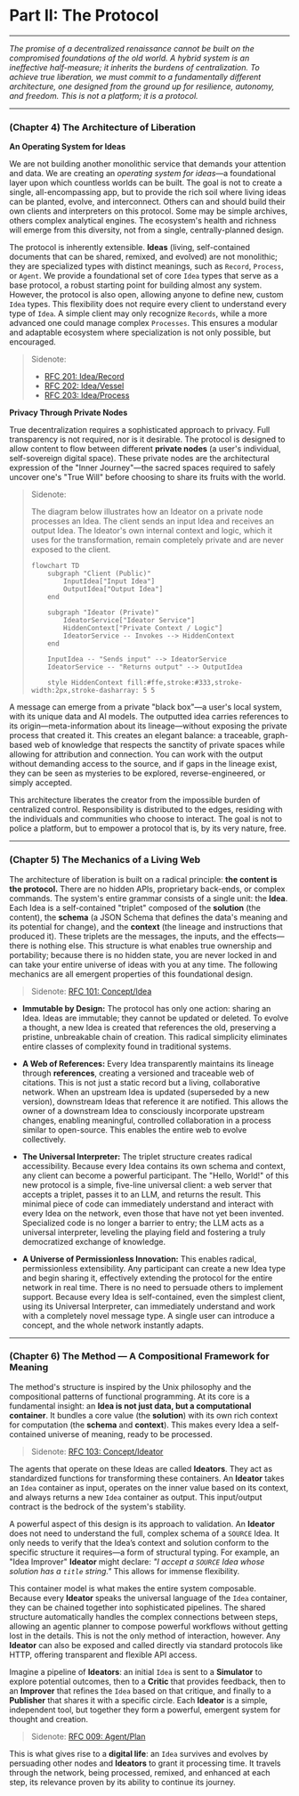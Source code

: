 # Part II: The Protocol

---

_The promise of a decentralized renaissance cannot be built on the compromised foundations of the old world. A hybrid system is an ineffective half-measure; it inherits the burdens of centralization. To achieve true liberation, we must commit to a fundamentally different architecture, one designed from the ground up for resilience, autonomy, and freedom. This is not a platform; it is a protocol._

---

### (Chapter 4) The Architecture of Liberation

**An Operating System for Ideas**

We are not building another monolithic service that demands your attention and data. We are creating an _operating system for ideas_—a foundational layer upon which countless worlds can be built. The goal is not to create a single, all-encompassing app, but to provide the rich soil where living ideas can be planted, evolve, and interconnect. Others can and should build their own clients and interpreters on this protocol. Some may be simple archives, others complex analytical engines. The ecosystem's health and richness will emerge from this diversity, not from a single, centrally-planned design.

The protocol is inherently extensible. **Ideas** (living, self-contained documents that can be shared, remixed, and evolved) are not monolithic; they are specialized types with distinct meanings, such as `Record`, `Process`, or `Agent`. We provide a foundational set of core `Idea` types that serve as a base protocol, a robust starting point for building almost any system. However, the protocol is also open, allowing anyone to define new, custom `Idea` types. This flexibility does not require every client to understand every type of `Idea`. A simple client may only recognize `Records`, while a more advanced one could manage complex `Processes`. This ensures a modular and adaptable ecosystem where specialization is not only possible, but encouraged.

> Sidenote:
>
> - [RFC 201: Idea/Record](../rfc/201_idea_record.md)
> - [RFC 202: Idea/Vessel](../rfc/202_idea_vessel.md)
> - [RFC 203: Idea/Process](../rfc/203_idea_process.md)

**Privacy Through Private Nodes**

True decentralization requires a sophisticated approach to privacy. Full transparency is not required, nor is it desirable. The protocol is designed to allow content to flow between different **private nodes** (a user's individual, self-sovereign digital space). These private nodes are the architectural expression of the "Inner Journey"—the sacred spaces required to safely uncover one's "True Will" before choosing to share its fruits with the world.

> Sidenote:
>
> The diagram below illustrates how an Ideator on a private node processes an Idea. The client sends an input Idea and receives an output Idea. The Ideator's own internal context and logic, which it uses for the transformation, remain completely private and are never exposed to the client.
>
> ```mermaid
> flowchart TD
>     subgraph "Client (Public)"
>         InputIdea["Input Idea"]
>         OutputIdea["Output Idea"]
>     end
>
>     subgraph "Ideator (Private)"
>         IdeatorService["Ideator Service"]
>         HiddenContext["Private Context / Logic"]
>         IdeatorService -- Invokes --> HiddenContext
>     end
>
>     InputIdea -- "Sends input" --> IdeatorService
>     IdeatorService -- "Returns output" --> OutputIdea
>
>     style HiddenContext fill:#ffe,stroke:#333,stroke-width:2px,stroke-dasharray: 5 5
> ```

A message can emerge from a private "black box"—a user's local system, with its unique data and AI models. The outputted idea carries references to its origin—meta-information about its lineage—without exposing the private process that created it. This creates an elegant balance: a traceable, graph-based web of knowledge that respects the sanctity of private spaces while allowing for attribution and connection. You can work with the output without demanding access to the source, and if gaps in the lineage exist, they can be seen as mysteries to be explored, reverse-engineered, or simply accepted.

This architecture liberates the creator from the impossible burden of centralized control. Responsibility is distributed to the edges, residing with the individuals and communities who choose to interact. The goal is not to police a platform, but to empower a protocol that is, by its very nature, free.

---

### (Chapter 5) The Mechanics of a Living Web

The architecture of liberation is built on a radical principle: **the content is the protocol.** There are no hidden APIs, proprietary back-ends, or complex commands. The system's entire grammar consists of a single unit: the **Idea**. Each Idea is a self-contained "triplet" composed of the **solution** (the content), the **schema** (a JSON Schema that defines the data's meaning and its potential for change), and the **context** (the lineage and instructions that produced it). These triplets are the messages, the inputs, and the effects—there is nothing else. This structure is what enables true ownership and portability; because there is no hidden state, you are never locked in and can take your entire universe of ideas with you at any time. The following mechanics are all emergent properties of this foundational design.

> Sidenote: [RFC 101: Concept/Idea](../rfc/101_concept_idea.md)

- **Immutable by Design:** The protocol has only one action: sharing an Idea. Ideas are immutable; they cannot be updated or deleted. To evolve a thought, a new Idea is created that references the old, preserving a pristine, unbreakable chain of creation. This radical simplicity eliminates entire classes of complexity found in traditional systems.

- **A Web of References:** Every Idea transparently maintains its lineage through **references**, creating a versioned and traceable web of citations. This is not just a static record but a living, collaborative network. When an upstream Idea is updated (superseded by a new version), downstream Ideas that reference it are notified. This allows the owner of a downstream Idea to consciously incorporate upstream changes, enabling meaningful, controlled collaboration in a process similar to open-source. This enables the entire web to evolve collectively.

- **The Universal Interpreter:** The triplet structure creates radical accessibility. Because every Idea contains its own schema and context, any client can become a powerful participant. The "Hello, World!" of this new protocol is a simple, five-line universal client: a web server that accepts a triplet, passes it to an LLM, and returns the result. This minimal piece of code can immediately understand and interact with every Idea on the network, even those that have not yet been invented. Specialized code is no longer a barrier to entry; the LLM acts as a universal interpreter, leveling the playing field and fostering a truly democratized exchange of knowledge.

- **A Universe of Permissionless Innovation:** This enables radical, permissionless extensibility. Any participant can create a new Idea type and begin sharing it, effectively extending the protocol for the entire network in real time. There is no need to persuade others to implement support. Because every Idea is self-contained, even the simplest client, using its Universal Interpreter, can immediately understand and work with a completely novel message type. A single user can introduce a concept, and the whole network instantly adapts.

---

### (Chapter 6) The Method — A Compositional Framework for Meaning

The method's structure is inspired by the Unix philosophy and the compositional patterns of functional programming. At its core is a fundamental insight: an **Idea is not just data, but a computational container**. It bundles a core value (the **solution**) with its own rich context for computation (the **schema** and **context**). This makes every Idea a self-contained universe of meaning, ready to be processed.

> Sidenote: [RFC 103: Concept/Ideator](../rfc/103_concept_ideator.md)

The agents that operate on these Ideas are called **Ideators**. They act as standardized functions for transforming these containers. An **Ideator** takes an `Idea` container as input, operates on the inner value based on its context, and always returns a new `Idea` container as output. This input/output contract is the bedrock of the system's stability.

A powerful aspect of this design is its approach to validation. An **Ideator** does not need to understand the full, complex schema of a `SOURCE` Idea. It only needs to verify that the Idea’s context and solution conform to the specific structure it requires—a form of structural typing. For example, an "Idea Improver" **Ideator** might declare: _"I accept a `SOURCE` Idea whose solution has a `title` string."_ This allows for immense flexibility.

This container model is what makes the entire system composable. Because every **Ideator** speaks the universal language of the `Idea` container, they can be chained together into sophisticated pipelines. The shared structure automatically handles the complex connections between steps, allowing an agentic planner to compose powerful workflows without getting lost in the details. This is not the only method of interaction, however. Any **Ideator** can also be exposed and called directly via standard protocols like HTTP, offering transparent and flexible API access.

Imagine a pipeline of **Ideators**: an initial `Idea` is sent to a **Simulator** to explore potential outcomes, then to a **Critic** that provides feedback, then to an **Improver** that refines the `Idea` based on that critique, and finally to a **Publisher** that shares it with a specific circle. Each **Ideator** is a simple, independent tool, but together they form a powerful, emergent system for thought and creation.

> Sidenote: [RFC 009: Agent/Plan](../rfc/009_agent_plan.md)

This is what gives rise to a **digital life**: an `Idea` survives and evolves by persuading other nodes and **Ideators** to grant it processing time. It travels through the network, being processed, remixed, and enhanced at each step, its relevance proven by its ability to continue its journey.
